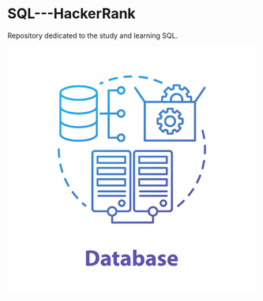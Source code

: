 # SQL---HackerRank
Repository dedicated to the study and learning SQL.

![](banco_de_dados_anime_001.jpg)
